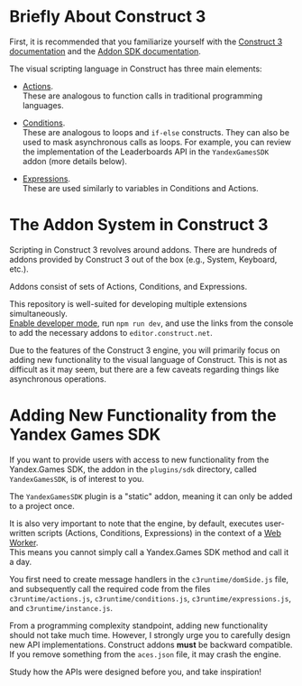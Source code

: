 # Briefly About Construct 3

First, it is recommended that you familiarize yourself with the
[Construct 3 documentation](https://www.construct.net/en/make-games/manuals/construct-3) and the
[Addon SDK documentation](https://www.construct.net/en/make-games/manuals/addon-sdk).

The visual scripting language in Construct has three main elements:

- [Actions](https://www.construct.net/en/make-games/manuals/addon-sdk/guide/defining-aces#internalH1Link4).  
  These are analogous to function calls in traditional programming languages.

- [Conditions](https://www.construct.net/en/make-games/manuals/addon-sdk/guide/defining-aces#internalH1Link3).  
  These are analogous to loops and `if-else` constructs. They can also be used to mask asynchronous calls as
  loops. For example, you can review the implementation of the Leaderboards API in the `YandexGamesSDK` addon
  (more details below).

- [Expressions](https://www.construct.net/en/make-games/manuals/addon-sdk/guide/defining-aces#internalH1Link5).  
  These are used similarly to variables in Conditions and Actions.

# The Addon System in Construct 3

Scripting in Construct 3 revolves around addons. There are hundreds of addons provided by Construct 3 out of
the box (e.g., System, Keyboard, etc.).

Addons consist of sets of Actions, Conditions, and Expressions.

This repository is well-suited for developing multiple extensions simultaneously.  
[Enable developer mode](https://www.construct.net/en/make-games/manuals/addon-sdk/guide/enabling-developer-mode),
run `npm run dev`, and use the links from the console to add the necessary addons to `editor.construct.net`.

Due to the features of the Construct 3 engine, you will primarily focus on adding new functionality to the
visual language of Construct. This is not as difficult as it may seem, but there are a few caveats regarding
things like asynchronous operations.

# Adding New Functionality from the Yandex Games SDK

If you want to provide users with access to new functionality from the Yandex.Games SDK, the addon in the
`plugins/sdk` directory, called `YandexGamesSDK`, is of interest to you.

The `YandexGamesSDK` plugin is a "static" addon, meaning it can only be added to a project once.

It is also very important to note that the engine, by default, executes user-written scripts (Actions,
Conditions, Expressions) in the context of a
[Web Worker](https://www.construct.net/en/make-games/manuals/construct-3/project-primitives/projects#internalH1Link5).  
This means you cannot simply call a Yandex.Games SDK method and call it a day.

You first need to create message handlers in the `c3runtime/domSide.js` file, and subsequently call the
required code from the files `c3runtime/actions.js`, `c3runtime/conditions.js`, `c3runtime/expressions.js`,
and `c3runtime/instance.js`.

From a programming complexity standpoint, adding new functionality should not take much time. However, I
strongly urge you to carefully design new API implementations. Construct addons **must** be backward
compatible. If you remove something from the `aces.json` file, it may crash the engine.

Study how the APIs were designed before you, and take inspiration!
